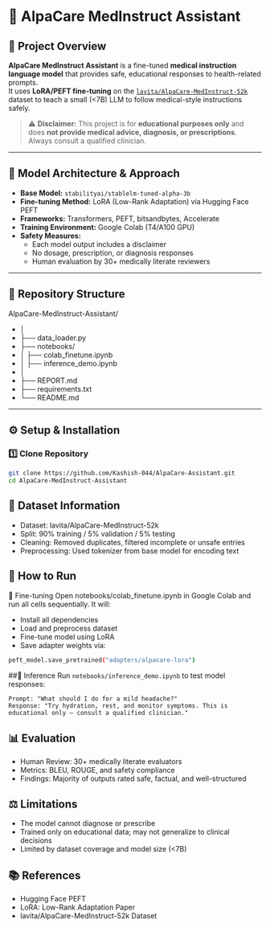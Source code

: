 # 🏥 AlpaCare MedInstruct Assistant

## 📘 Project Overview
**AlpaCare MedInstruct Assistant** is a fine-tuned **medical instruction language model** that provides safe, educational responses to health-related prompts.  
It uses **LoRA/PEFT fine-tuning** on the [`lavita/AlpaCare-MedInstruct-52k`](https://huggingface.co/datasets/lavita/AlpaCare-MedInstruct-52k) dataset to teach a small (<7B) LLM to follow medical-style instructions safely.

> ⚠️ **Disclaimer:** This project is for **educational purposes only** and does **not provide medical advice, diagnosis, or prescriptions**. Always consult a qualified clinician.

---

## 🧠 Model Architecture & Approach
- **Base Model:** `stabilityai/stablelm-tuned-alpha-3b` 
- **Fine-tuning Method:** LoRA (Low-Rank Adaptation) via Hugging Face PEFT
- **Frameworks:** Transformers, PEFT, bitsandbytes, Accelerate
- **Training Environment:** Google Colab (T4/A100 GPU)
- **Safety Measures:**
  - Each model output includes a disclaimer
  - No dosage, prescription, or diagnosis responses
  - Human evaluation by 30+ medically literate reviewers

---
## 🧩 Repository Structure
AlpaCare-MedInstruct-Assistant/
- │
- ├── data_loader.py
- ├── notebooks/
- │ ├── colab_finetune.ipynb 
- │ ├── inference_demo.ipynb 
- │
- ├── REPORT.md
- ├── requirements.txt
- └── README.md
---

## ⚙️ Setup & Installation

### 1️⃣ Clone Repository
```bash
git clone https://github.com/Kashish-044/AlpaCare-Assistant.git
cd AlpaCare-MedInstruct-Assistant
```
## 📂 Dataset Information
- Dataset: lavita/AlpaCare-MedInstruct-52k
- Split: 90% training / 5% validation / 5% testing
- Cleaning: Removed duplicates, filtered incomplete or unsafe entries
- Preprocessing: Used tokenizer from base model for encoding text

## 🚀 How to Run
🔹 Fine-tuning
Open notebooks/colab_finetune.ipynb in Google Colab and run all cells sequentially.
It will:
- Install all dependencies
- Load and preprocess dataset
- Fine-tune model using LoRA
- Save adapter weights via:
```bash
peft_model.save_pretrained("adapters/alpacare-lora")
```
##🔹 Inference
Run `notebooks/inference_demo.ipynb` to test model responses:
```
Prompt: "What should I do for a mild headache?"
Response: "Try hydration, rest, and monitor symptoms. This is educational only — consult a qualified clinician."
```

## 📊 Evaluation
- Human Review: 30+ medically literate evaluators
- Metrics: BLEU, ROUGE, and safety compliance
- Findings: Majority of outputs rated safe, factual, and well-structured

## ⚖️ Limitations
- The model cannot diagnose or prescribe
- Trained only on educational data; may not generalize to clinical decisions
- Limited by dataset coverage and model size (<7B)

## 📚 References
- Hugging Face PEFT
- LoRA: Low-Rank Adaptation Paper
- lavita/AlpaCare-MedInstruct-52k Dataset

